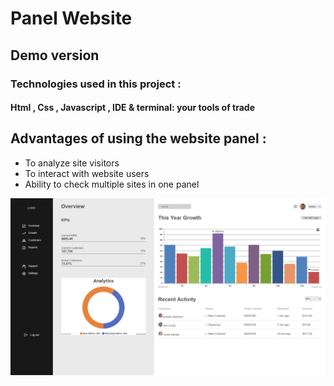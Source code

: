 
# Panel Website

## Demo version 

### Technologies used in this project :

#### Html , Css , Javascript ,  IDE & terminal: your tools of trade

## Advantages of using the website panel :

- To analyze site visitors
- To interact with website users
- Ability to check multiple sites in one panel 


![](Sitephoto.png)
 
